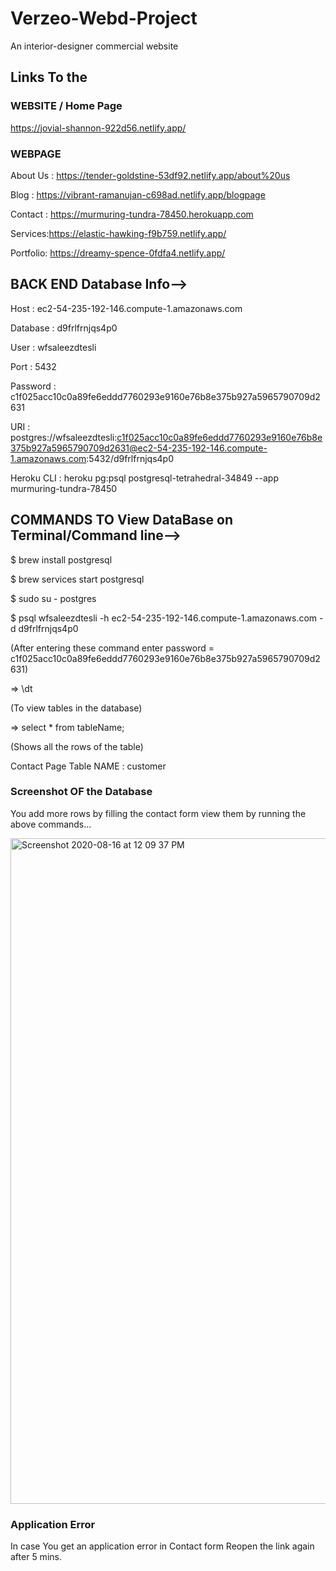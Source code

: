 # Verzeo-Webd-Project
An interior-designer commercial website

## Links To the 

### WEBSITE / Home Page

https://jovial-shannon-922d56.netlify.app/


### WEBPAGE

About Us : https://tender-goldstine-53df92.netlify.app/about%20us

Blog : https://vibrant-ramanujan-c698ad.netlify.app/blogpage

Contact : https://murmuring-tundra-78450.herokuapp.com

Services:https://elastic-hawking-f9b759.netlify.app/

Portfolio: https://dreamy-spence-0fdfa4.netlify.app/

## BACK END Database Info-->

Host : ec2-54-235-192-146.compute-1.amazonaws.com

Database : d9frlfrnjqs4p0

User : wfsaleezdtesli

Port : 5432

Password : c1f025acc10c0a89fe6eddd7760293e9160e76b8e375b927a5965790709d2631

URI : postgres://wfsaleezdtesli:c1f025acc10c0a89fe6eddd7760293e9160e76b8e375b927a5965790709d2631@ec2-54-235-192-146.compute-1.amazonaws.com:5432/d9frlfrnjqs4p0

Heroku CLI : heroku pg:psql postgresql-tetrahedral-34849 --app murmuring-tundra-78450

## COMMANDS TO View DataBase on Terminal/Command line-->

$ brew install postgresql

$ brew services start postgresql

$ sudo su - postgres

$ psql wfsaleezdtesli -h ec2-54-235-192-146.compute-1.amazonaws.com -d d9frlfrnjqs4p0

(After entering these command enter password = c1f025acc10c0a89fe6eddd7760293e9160e76b8e375b927a5965790709d2631)

=> \dt

(To view tables in the database)

=> select * from tableName;

(Shows all the rows of the table)

Contact Page Table NAME : customer

### Screenshot OF the Database 

You add more rows by filling the contact form view them by running the above commands...

<img width="1065" alt="Screenshot 2020-08-16 at 12 09 37 PM" src="https://user-images.githubusercontent.com/62153950/90328598-30461880-dfbb-11ea-9b50-85fe2093ecb7.png">

### Application Error 

In case You get an application error in Contact form Reopen the link again after 5 mins.

